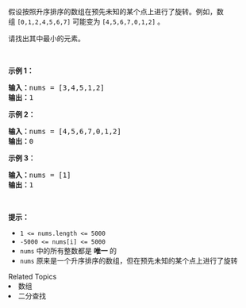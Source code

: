 <p>假设按照升序排序的数组在预先未知的某个点上进行了旋转。例如，数组 <code>[0,1,2,4,5,6,7]</code> <strong> </strong>可能变为 <code>[4,5,6,7,0,1,2]</code> 。</p>

<p>请找出其中最小的元素。</p>

<p> </p>

<p><strong>示例 1：</strong></p>

<pre>
<strong>输入：</strong>nums = [3,4,5,1,2]
<strong>输出：</strong>1
</pre>

<p><strong>示例 2：</strong></p>

<pre>
<strong>输入：</strong>nums = [4,5,6,7,0,1,2]
<strong>输出：</strong>0
</pre>

<p><strong>示例 3：</strong></p>

<pre>
<strong>输入：</strong>nums = [1]
<strong>输出：</strong>1
</pre>

<p> </p>

<p><strong>提示：</strong></p>

<ul>
	<li><code>1 <= nums.length <= 5000</code></li>
	<li><code>-5000 <= nums[i] <= 5000</code></li>
	<li><code>nums</code> 中的所有整数都是 <strong>唯一</strong> 的</li>
	<li><code>nums</code> 原来是一个升序排序的数组，但在预先未知的某个点上进行了旋转</li>
</ul>
<div><div>Related Topics</div><div><li>数组</li><li>二分查找</li></div></div>